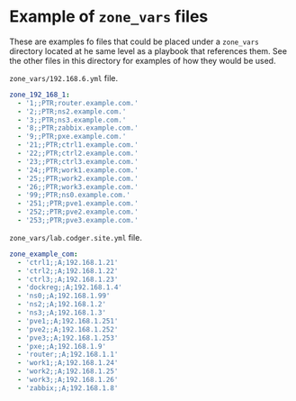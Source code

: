 # Example of `zone_vars` files

These are examples fo files that could be placed under a `zone_vars` directory located at he same level as a playbook that references them. See the other files in this directory for examples of how they would be used.

`zone_vars/192.168.6.yml` file.

```yaml
zone_192_168_1:
  - '1;;PTR;router.example.com.'
  - '2;;PTR;ns2.example.com.'
  - '3;;PTR;ns3.example.com.'
  - '8;;PTR;zabbix.example.com.'
  - '9;;PTR;pxe.example.com.'
  - '21;;PTR;ctrl1.example.com.'
  - '22;;PTR;ctrl2.example.com.'
  - '23;;PTR;ctrl3.example.com.'
  - '24;;PTR;work1.example.com.'
  - '25;;PTR;work2.example.com.'
  - '26;;PTR;work3.example.com.'
  - '99;;PTR;ns0.example.com.'
  - '251;;PTR;pve1.example.com.'
  - '252;;PTR;pve2.example.com.'
  - '253;;PTR;pve3.example.com.'
```

`zone_vars/lab.codger.site.yml` file.

```yaml
zone_example_com:
  - 'ctrl1;;A;192.168.1.21'
  - 'ctrl2;;A;192.168.1.22'
  - 'ctrl3;;A;192.168.1.23'
  - 'dockreg;;A;192.168.1.4'
  - 'ns0;;A;192.168.1.99'
  - 'ns2;;A;192.168.1.2'
  - 'ns3;;A;192.168.1.3'
  - 'pve1;;A;192.168.1.251'
  - 'pve2;;A;192.168.1.252'
  - 'pve3;;A;192.168.1.253'
  - 'pxe;;A;192.168.1.9'
  - 'router;;A;192.168.1.1'
  - 'work1;;A;192.168.1.24'
  - 'work2;;A;192.168.1.25'
  - 'work3;;A;192.168.1.26'
  - 'zabbix;;A;192.168.1.8'
```
